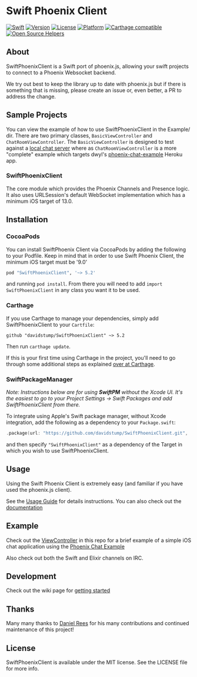 # Swift Phoenix Client

[![Swift](https://img.shields.io/badge/Swift-5.0-orange.svg?style=flat)](https://swift.org/)
[![Version](https://img.shields.io/cocoapods/v/SwiftPhoenixClient.svg?style=flat)](http://cocoapods.org/pods/SwiftPhoenixClient)
[![License](https://img.shields.io/cocoapods/l/SwiftPhoenixClient.svg?style=flat)](http://cocoapods.org/pods/SwiftPhoenixClient)
[![Platform](https://img.shields.io/cocoapods/p/SwiftPhoenixClient.svg?style=flat)](http://cocoapods.org/pods/SwiftPhoenixClient)
[![Carthage compatible](https://img.shields.io/badge/Carthage-compatible-4BC51D.svg?style=flat)](https://github.com/Carthage/Carthage)
[![Open Source Helpers](https://www.codetriage.com/davidstump/swiftphoenixclient/badges/users.svg)](https://www.codetriage.com/davidstump/swiftphoenixclient)


## About
SwiftPhoenixClient is a Swift port of phoenix.js, allowing your swift projects
to connect to a Phoenix Websocket backend.

We try out best to keep the library up to date with phoenix.js but if there is
something that is missing, please create an issue or, even better,  a PR to
address the change.

## Sample Projects

You can view the example of how to use SwiftPhoenixClient in the Example/ dir.
There are two primary classes, `BasicViewController` and `ChatRoomViewController`.
The `BasicViewController` is designed to test against a [local chat server](https://github.com/chrismccord/phoenix_chat_example)
where as `ChatRoomViewController` is a more "complete" example which targets
dwyl's [phoenix-chat-example](https://github.com/dwyl/phoenix-chat-example) Heroku app.


### SwiftPhoenixClient

The core module which provides the Phoenix Channels and Presence logic. It also
uses URLSession's default WebSocket implementation which has a minimum iOS target
of 13.0.


## Installation

### CocoaPods

You can install SwiftPhoenix Client via CocoaPods by adding the following to your
Podfile. Keep in mind that in order to use Swift Phoenix Client, the minimum iOS
target must be '9.0'

```RUBY
pod "SwiftPhoenixClient", '~> 5.2'
```

and running `pod install`. From there you will need to add `import SwiftPhoenixClient` in any class you want it to be used.

### Carthage

If you use Carthage to manage your dependencies, simply add
SwiftPhoenixClient to your `Cartfile`:

```
github "davidstump/SwiftPhoenixClient" ~> 5.2
```

Then run `carthage update`.

If this is your first time using Carthage in the project, you'll need to go through some additional steps as explained [over at Carthage](https://github.com/Carthage/Carthage#adding-frameworks-to-an-application).



### SwiftPackageManager

_Note: Instructions below are for using **SwiftPM** without the Xcode UI. It's the easiest to go to your Project Settings -> Swift Packages and add SwiftPhoenixClient from there._

To integrate using Apple's Swift package manager, without Xcode integration, add the following as a dependency to your `Package.swift`:

```swift
.package(url: "https://github.com/davidstump/SwiftPhoenixClient.git", .upToNextMajor(from: "5.2.0"))
```

and then specify `"SwiftPhoenixClient"` as a dependency of the Target in which you wish to use SwiftPhoenixClient.


## Usage

Using the Swift Phoenix Client is extremely easy (and familiar if you have used the phoenix.js client).

See the [Usage Guide](https://github.com/davidstump/SwiftPhoenixClient/wiki/Usage-Guide) for details instructions. You can also check out the [documentation](http://davidstump.github.io/SwiftPhoenixClient/)


## Example

Check out the [ViewController](https://github.com/davidstump/SwiftPhoenixClient/blob/master/Examples/Basic/chatroom/ChatRoomViewController.swift) in this repo for a brief example of a simple iOS chat application using the [Phoenix Chat Example](https://github.com/dwyl/phoenix-chat-example)

Also check out both the Swift and Elixir channels on IRC.

## Development

Check out the wiki page for [getting started](https://github.com/davidstump/SwiftPhoenixClient/wiki/Contributing)


## Thanks

Many many thanks to [Daniel Rees](https://github.com/dsrees) for his many contributions and continued maintenance of this project!

## License

SwiftPhoenixClient is available under the MIT license. See the LICENSE file for more info.
